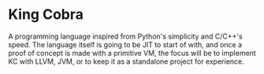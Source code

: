 # King Cobra
A programming language inspired from Python's simplicity and C/C++'s speed.
The language itself is going to be JIT to start of with, and once a proof of concept is made with a 
primitive VM, the focus will be to implement KC with LLVM, JVM, or to keep it as a standalone project for experience.

